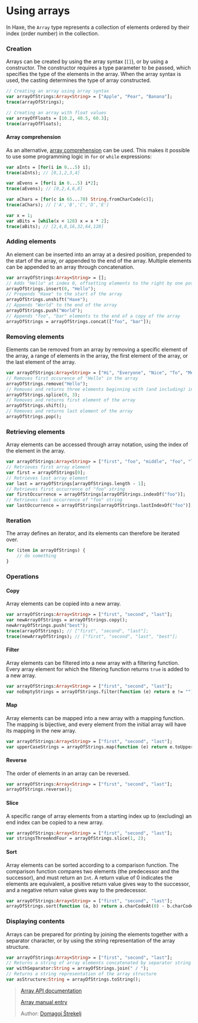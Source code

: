 [tags]: / "array, collections, data-structures"

# Using arrays

In Haxe, the `Array` type represents a collection of elements ordered by their index (order number) in the collection.

### Creation

Arrays can be created by using the array syntax (`[]`), or by using a constructor. The constructor requires a type parameter to be passed, which specifies the type of the elements in the array. When the array syntax is used, the casting determines the type of array constructed.

```haxe
// Creating an array using array syntax
var arrayOfStrings:Array<String> = ["Apple", "Pear", "Banana"];
trace(arrayOfStrings);

// Creating an array with float values
var arrayOfFloats = [10.2, 40.5, 60.3];
trace(arrayOfFloats);
```

#### Array comprehension

As an alternative, [array comprehension](https://haxe.org/manual/lf-array-comprehension.html) can be used. This makes it possible to use some programming logic in `for` or `while` expressions:

```haxe
var aInts = [for(i in 0...5) i];
trace(aInts); // [0,1,2,3,4]

var aEvens = [for(i in 0...5) i*2];
trace(aEvens); // [0,2,4,6,8]

var aChars = [for(c in 65...70) String.fromCharCode(c)];
trace(aChars); // ['A','B','C','D','E']         

var x = 1;
var aBits = [while(x < 128) x = x * 2];
trace(aBits); // [2,4,8,16,32,64,128]
```

### Adding elements

An element can be inserted into an array at a desired position, prepended to the start of the array, or appended to the end of the array. Multiple elements can be appended to an array through concatenation.

```haxe
var arrayOfStrings:Array<String> = [];
// Adds "Hello" at index 0, offsetting elements to the right by one position
arrayOfStrings.insert(0, "Hello");
// Prepends "Haxe" to the start of the array
arrayOfStrings.unshift("Haxe");
// Appends "World" to the end of the array 
arrayOfStrings.push("World");
// Appends "foo", "bar" elements to the end of a copy of the array
arrayOfStrings = arrayOfStrings.concat(["foo", "bar"]);
```

### Removing elements

Elements can be removed from an array by removing a specific element of the array, a range of elements in the array, the first element of the array, or the last element of the array.

```haxe
var arrayOfStrings:Array<String> = ["Hi", "Everyone", "Nice", "To", "Meet", "You"];
// Removes first occurence of "Hello" in the array
arrayOfStrings.remove("Hello");
// Removes and returns three elements beginning with (and including) index 0
arrayOfStrings.splice(0, 3);
// Removes and returns first element of the array
arrayOfStrings.shift();
// Removes and returns last element of the array
arrayOfStrings.pop();
```

### Retrieving elements

Array elements can be accessed through array notation, using the index of the element in the array.

```haxe
var arrayOfStrings:Array<String> = ["first", "foo", "middle", "foo", "last"];
// Retrieves first array element
var first = arrayOfStrings[0];
// Retrieves last array element
var last = arrayOfStrings[arrayOfStrings.length - 1];
// Retrieves first occurrence of "foo" string
var firstOccurrence = arrayOfStrings[arrayOfStrings.indexOf("foo")];
// Retrieves last occurrence of "foo" string
var lastOccurrence = arrayOfStrings[arrayOfStrings.lastIndexOf("foo")];
```

### Iteration

The array defines an iterator, and its elements can therefore be iterated over.

```haxe
for (item in arrayOfStrings) {
    // do something
}
```

### Operations

#### Copy

Array elements can be copied into a new array.

```haxe
var arrayOfStrings:Array<String> = ["first", "second", "last"];
var newArrayOfStrings = arrayOfStrings.copy();
newArrayOfStrings.push("best");
trace(arrayOfStrings); // ["first", "second", "last"];
trace(newArrayOfStrings); // ["first", "second", "last", "best"];
```

#### Filter

Array elements can be filtered into a new array with a filtering function. Every array element for which the filtering function returns `true` is added to a new array.

```haxe
var arrayOfStrings:Array<String> = ["first", "second", "last"];
var noEmptyStrings = arrayOfStrings.filter(function (e) return e != "");
```

#### Map

Array elements can be mapped into a new array with a mapping function. The mapping is bijective, and every element from the initial array will have its mapping in the new array.

```haxe
var arrayOfStrings:Array<String> = ["first", "second", "last"];
var upperCaseStrings = arrayOfStrings.map(function (e) return e.toUpperCase());
```

#### Reverse

The order of elements in an array can be reversed.

```haxe
var arrayOfStrings:Array<String> = ["first", "second", "last"];
arrayOfStrings.reverse();
```

#### Slice

A specific range of array elements from a starting index up to (excluding) an end index can be copied to a new array.

```haxe
var arrayOfStrings:Array<String> = ["first", "second", "last"];
var stringsThreeAndFour = arrayOfStrings.slice(1, 2);
``` 

#### Sort

Array elements can be sorted according to a comparison function. The comparison function compares two elements (the predecessor and the successor), and must return an `Int`. A return value of 0 indicates the elements are equivalent, a positive return value gives way to the successor, and a negative return value gives way to the predecessor.

```haxe
var arrayOfStrings:Array<String> = ["first", "second", "last"];
arrayOfStrings.sort(function (a, b) return a.charCodeAt(0) - b.charCodeAt(0));
```

### Displaying contents

Arrays can be prepared for printing by joining the elements together with a separator character, or by using the string representation of the array structure.

```haxe
var arrayOfStrings:Array<String> = ["first", "second", "last"];
// Returns a string of array elements concatenated by separator string
var withSeparator:String = arrayOfStrings.join(" / ");
// Returns a string representation of the array structure
var asStructure:String = arrayOfStrings.toString();
```

> [Array API documentation](http://api.haxe.org/Array.html)
> 
> [Array manual entry](http://haxe.org/manual/std-Array.html)
>
> Author: [Domagoj Štrekelj](https://github.com/dstrekelj)
